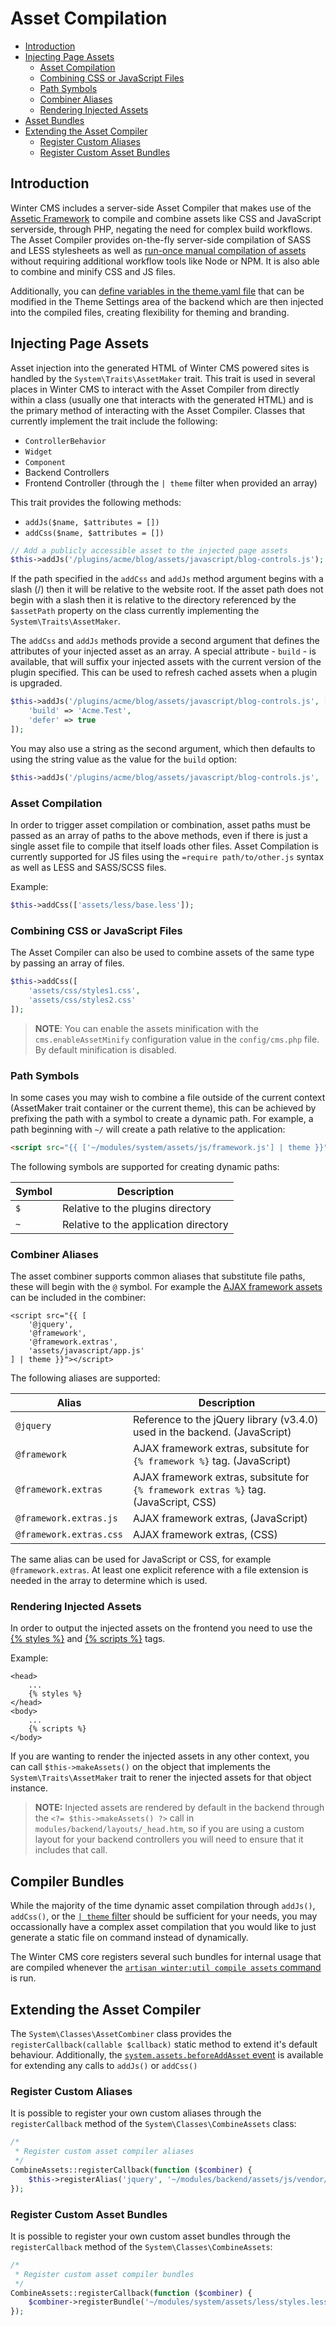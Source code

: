 # Asset Compilation

- [Introduction](#introduction)
- [Injecting Page Assets](#injecting-page-assets)
    - [Asset Compilation](#asset-compilation)
    - [Combining CSS or JavaScript Files](#combine-css-javascript)
    - [Path Symbols](#path-symbols)
    - [Combiner Aliases](#combiner-aliases)
    - [Rendering Injected Assets](#rendering-injected-assets)
- [Asset Bundles](#compiler-bundles)
- [Extending the Asset Compiler](#extending-compiler)
    - [Register Custom Aliases](#extend-register-alias)
    - [Register Custom Asset Bundles](#extend-register-bundle)

<a name="introduction"></a>
## Introduction

Winter CMS includes a server-side Asset Compiler that makes use of the [Assetic Framework](https://github.com/assetic-php/assetic) to compile and combine assets like CSS and JavaScript serverside, through PHP, negating the need for complex build workflows. The Asset Compiler provides on-the-fly server-side compilation of SASS and LESS stylesheets as well as [run-once manual compilation of assets](#compiler-bundles) without requiring additional workflow tools like Node or NPM. It is also able to combine and minify CSS and JS files.

Additionally, you can [define variables in the theme.yaml file](../themes/development#combiner-vars) that can be modified in the Theme Settings area of the backend which are then injected into the compiled files, creating flexibility for theming and branding.

<a name="injecting-page-assets"></a>
## Injecting Page Assets

Asset injection into the generated HTML of Winter CMS powered sites is handled by the `System\Traits\AssetMaker` trait. This trait is used in several places in Winter CMS to interact with the Asset Compiler from directly within a class (usually one that interacts with the generated HTML) and is the primary method of interacting with the Asset Compiler. Classes that currently implement the trait include the following:

- `ControllerBehavior`
- `Widget`
- `Component`
- Backend Controllers
- Frontend Controller (through the `| theme` filter when provided an array)

This trait provides the following methods:

- `addJs($name, $attributes = [])`
- `addCss($name, $attributes = [])`

```php
// Add a publicly accessible asset to the injected page assets
$this->addJs('/plugins/acme/blog/assets/javascript/blog-controls.js');
```

If the path specified in the `addCss` and `addJs` method argument begins with a slash (/) then it will be relative to the website root. If the asset path does not begin with a slash then it is relative to the directory referenced by the `$assetPath` property on the class currently implementing the `System\Traits\AssetMaker`.

The `addCss` and `addJs` methods provide a second argument that defines the attributes of your injected asset as an array. A special attribute - `build` - is available, that will suffix your injected assets with the current version of the plugin specified. This can be used to refresh cached assets when a plugin is upgraded.

```php
$this->addJs('/plugins/acme/blog/assets/javascript/blog-controls.js', [
    'build' => 'Acme.Test',
    'defer' => true
]);
```

You may also use a string as the second argument, which then defaults to using the string value as the value for the `build` option:

```php
$this->addJs('/plugins/acme/blog/assets/javascript/blog-controls.js', 'Acme.Test');
```

<a name="asset-compilation"></a>
### Asset Compilation

In order to trigger asset compilation or combination, asset paths must be passed as an array of paths to the above methods, even if there is just a single asset file to compile that itself loads other files. Asset Compilation is currently supported for JS files using the `=require path/to/other.js` syntax as well as LESS and SASS/SCSS files.

Example:

```php
$this->addCss(['assets/less/base.less']);
```

<a name="combine-css-javascript"></a>
### Combining CSS or JavaScript Files

The Asset Compiler can also be used to combine assets of the same type by passing an array of files.

```php
$this->addCss([
    'assets/css/styles1.css',
    'assets/css/styles2.css'
]);
```

> **NOTE**: You can enable the assets minification with the `cms.enableAssetMinify` configuration value in the `config/cms.php` file. By default minification is disabled.

<a name="external-combiner-paths"></a>
### Path Symbols

In some cases you may wish to combine a file outside of the current context (AssetMaker trait container or the current theme), this can be achieved by prefixing the path with a symbol to create a dynamic path. For example, a path beginning with `~/` will create a path relative to the application:

```html
<script src="{{ ['~/modules/system/assets/js/framework.js'] | theme }}"></script>
```

The following symbols are supported for creating dynamic paths:

Symbol | Description
------------- | -------------
`$` | Relative to the plugins directory
`~` | Relative to the application directory

<a name="combiner-aliases"></a>
### Combiner Aliases

The asset combiner supports common aliases that substitute file paths, these will begin with the `@` symbol. For example the [AJAX framework assets](../ajax/introduction#framework-script) can be included in the combiner:

    <script src="{{ [
        '@jquery',
        '@framework',
        '@framework.extras',
        'assets/javascript/app.js'
    ] | theme }}"></script>

The following aliases are supported:

Alias | Description
------------- | -------------
`@jquery` | Reference to the jQuery library (v3.4.0) used in the backend. (JavaScript)
`@framework` | AJAX framework extras, subsitute for `{% framework %}` tag. (JavaScript)
`@framework.extras` | AJAX framework extras, subsitute for `{% framework extras %}` tag. (JavaScript, CSS)
`@framework.extras.js` | AJAX framework extras, (JavaScript)
`@framework.extras.css` | AJAX framework extras, (CSS)

The same alias can be used for JavaScript or CSS, for example `@framework.extras`. At least one explicit reference with a file extension is needed in the array to determine which is used.

<a name="rendering-injected-assets"></a>
### Rendering Injected Assets

In order to output the injected assets on the frontend you need to use the [{% styles %}](../markup/tag-styles) and [{% scripts %}](../markup/tag-scripts) tags.

Example:

```twig
<head>
    ...
    {% styles %}
</head>
<body>
    ...
    {% scripts %}
</body>
```

If you are wanting to render the injected assets in any other context, you can call `$this->makeAssets()` on the object that implements the `System\Traits\AssetMaker` trait to rener the injected assets for that object instance.

> **NOTE:** Injected assets are rendered by default in the backend through the `<?= $this->makeAssets() ?>` call in `modules/backend/layouts/_head.htm`, so if you are using a custom layout for your backend controllers you will need to ensure that it includes that call.

<a name="compiler-bundles"></a>
## Compiler Bundles

While the majority of the time dynamic asset compilation through `addJs()`, `addCss()`, or the [`| theme` filter](../markup/filter-theme) should be sufficient for your needs, you may occassionally have a complex asset compilation that you would like to just generate a static file on command instead of dynamically.

The Winter CMS core registers several such bundles for internal usage that are compiled whenever the [`artisan winter:util compile assets` command](console/commands#winter-util-command) is run.

<a name="extending-compiler"></a>
## Extending the Asset Compiler

The `System\Classes\AssetCombiner` class provides the `registerCallback(callable $callback)` static method to extend it's default behaviour. Additionally, the [`system.assets.beforeAddAsset` event](../events/event/system.assets.beforeAddAsset) is available for extending any calls to `addJs()` or `addCss()`

<a name="extend-register-alias"></a>
### Register Custom Aliases

It is possible to register your own custom aliases through the `registerCallback` method of the `System\Classes\CombineAssets` class:

```php
/*
 * Register custom asset compiler aliases
 */
CombineAssets::registerCallback(function ($combiner) {
    $this->registerAlias('jquery', '~/modules/backend/assets/js/vendor/jquery-and-migrate.min.js');
});
```
<a name="extend-register-bundle"></a>
### Register Custom Asset Bundles

It is possible to register your own custom asset bundles through the `registerCallback` method of the `System\Classes\CombineAssets`:

```php
/*
 * Register custom asset compiler bundles
 */
CombineAssets::registerCallback(function ($combiner) {
    $combiner->registerBundle('~/modules/system/assets/less/styles.less', '$/myauthor/myplugin/assets/css/generate-styles.css');
});
```
